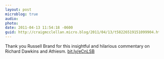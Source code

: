 ```yaml
---
layout: post
microblog: true
audio: 
photo: 
date: 2011-04-13 11:54:18 -0600
guid: http://craigmcclellan.micro.blog/2011/04/13/t58226519151099904.html
---
```

Thank you Russell Brand for this insightful and hilarious commentary on Richard Dawkins and Athiesm. [bit.ly/eCnLSB](http://bit.ly/eCnLSB)
